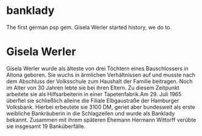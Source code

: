 # banklady

The first german psp gem. Gisela Werler started history, we do to.

# Gisela Werler

Gisela Werler wurde als älteste von drei Töchtern eines Bauschlossers in Altona geboren. Sie wuchs in ärmlichen Verhältnissen auf und musste nach dem Abschluss der Volksschule zum Haushalt der Familie beitragen. Noch im Alter von 30 Jahren lebte sie bei ihren Eltern. Zu diesem Zeitpunkt arbeitete sie als Hilfsarbeiterin in einer Tapetenfabrik.Am 29. Juli 1965 überfiel sie schließlich alleine die Filiale Elbgaustraße der Hamburger Volksbank. Hierbei erbeutete sie 3100 DM, geriet aber bundesweit als erste weibliche Bankräuberin in die Schlagzeilen und wurde als Banklady bekannt. Zusammen mit ihrem späteren Ehemann Hermann Wittorff verübte sie insgesamt 19 Banküberfälle.

